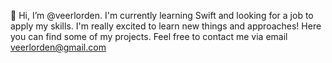 👋 Hi, I’m @veerlorden. I'm currently learning Swift and looking for a job to apply my skills.
I'm really excited to learn new things and approaches! Here you can find some of my projects. 
Feel free to contact me via email veerlorden@gmail.com

<!---
veerlorden/veerlorden is a ✨ special ✨ repository because its `README.md` (this file) appears on your GitHub profile.
You can click the Preview link to take a look at your changes.
--->
